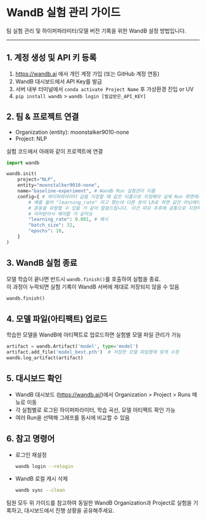 # WandB 실험 관리 가이드

팀 실험 관리 및 하이퍼파라미터/모델 버전 기록을 위한 WandB 설정 방법입니다.

---

## 1. 계정 생성 및 API 키 등록
1. https://wandb.ai 에서 개인 계정 가입 (또는 GitHub 계정 연동)
2. WandB 대시보드에서 API Key를 발급
3. 서버 내부 터미널에서 `conda activate Project Name` 후 가상환경 진입 or UV
4. `pip install wandb` > `wandb login [발급받은_API_KEY]`


## 2. 팀 & 프로젝트 연결
- Organization (entity): moonstalker9010-none
- Project: NLP

실험 코드에서 아래와 같이 프로젝트에 연결

```python
import wandb

wandb.init(
    project="NLP",
    entity="moonstalker9010-none",
    name="baseline-experiment", # Wandb Run 실험관리 이름
    config={ # 하이퍼파라미터 값을 지정할 떄 같은 이름으로 지정해야 실제 Run 화면에서 중복된 파라미터가 안 나옵니다~!
        # 예를 들어 "learning_rate" 라고 했는데 다른 분이 LR로 하면 같은 러닝레이트인데 파라미터값이 2개가 생성되기 떄문에
        # 혼동을 유발할 수 있을 거 같아 말씀드립니다. 이건 따로 추후에 공통으로 지정하던지 아니면 먼저 하신분의 파라미터 값 이름을 그대로
        # 이어받아서 해야할 거 같아요  
        "learning_rate": 0.001, # 예시
        "batch_size": 32,
        "epochs": 10,
    }
)
```


## 3. WandB 실험 종료

모델 학습이 끝나면 반드시 `wandb.finish()`를 호출하여 실험을 종료.  
이 과정이 누락되면 실험 기록이 WandB 서버에 제대로 저장되지 않을 수 있음  

```python
wandb.finish()
```


## 4. 모델 파일(아티팩트) 업로드

학습한 모델을 WandB에 아티팩트로 업로드하면 실험별 모델 파일 관리가 가능

```python
artifact = wandb.Artifact('model', type='model')
artifact.add_file('model_best.pth')  # 저장한 모델 파일명에 맞게 수정
wandb.log_artifact(artifact)
```


## 5. 대시보드 확인

- WandB 대시보드 (https://wandb.ai/)에서 Organization > Project > Runs 메뉴로 이동
- 각 실험별로 로그된 하이퍼파라미터, 학습 곡선, 모델 아티팩트 확인 가능
- 여러 Run을 선택해 그래프를 동시에 비교할 수 있음


## 6. 참고 명령어

- 로그인 재설정  
  ```bash
  wandb login --relogin
  ```

- WandB 로컬 캐시 삭제  
  ```bash
  wandb sync --clean
  ```


팀원 모두 위 가이드를 참고하여 동일한 WandB Organization과 Project로 실험을 기록하고, 대시보드에서 진행 상황을 공유해주세요.